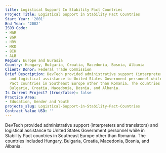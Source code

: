 ```yaml
---
title: Logistical Support In Stability Pact Countries
Project Title: Logistical Support in Stability Pact Countries
Start Year: '2001'
End Year: '2002'
ISO3 Code:
- HAE
- BGR
- HRV
- MKD
- BIH
- ALB
Region: Europe and Eurasia
Country: Hungary, Bulgaria, Croatia, Macedonia, Bosnia, Albania
Client/ Donor: Federal Trade Commission
Brief Description: DevTech provided administrative support (interpreters and translators)
  and logistical assistance to United States Government personnel while in Stability
  Pact countries in Southeast Europe other than Romania. The countries included Hungary,
  Bulgaria, Croatia, Macedonia, Bosnia, and Albania.
Is Current Project? (true/false): false
Practice Area:
- Education, Gender and Youth
projects_slug: Logistical-Support-in-Stability-Pact-Countries
Contract Value USD: ''
---
```


DevTech provided administrative support (interpreters and translators) and logistical assistance to United States Government personnel while in Stability Pact countries in Southeast Europe other than Romania. The countries included Hungary, Bulgaria, Croatia, Macedonia, Bosnia, and Albania.